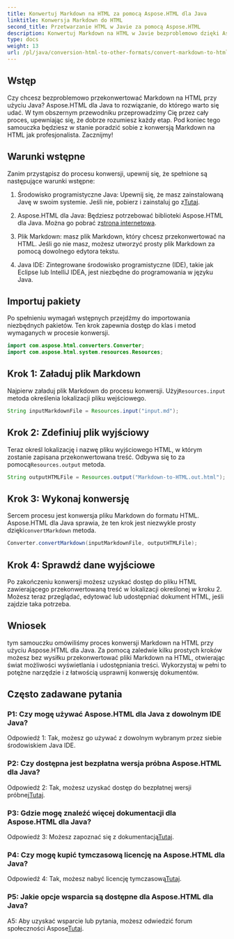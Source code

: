 ```yaml
---
title: Konwertuj Markdown na HTML za pomocą Aspose.HTML dla Java
linktitle: Konwersja Markdown do HTML
second_title: Przetwarzanie HTML w Javie za pomocą Aspose.HTML
description: Konwertuj Markdown na HTML w Javie bezproblemowo dzięki Aspose.HTML dla Javy. Postępuj zgodnie z naszym przewodnikiem krok po kroku, aby usprawnić swoje potrzeby związane z konwersją dokumentów.
type: docs
weight: 13
url: /pl/java/conversion-html-to-other-formats/convert-markdown-to-html/
---
```


## Wstęp

Czy chcesz bezproblemowo przekonwertować Markdown na HTML przy użyciu Java? Aspose.HTML dla Java to rozwiązanie, do którego warto się udać. W tym obszernym przewodniku przeprowadzimy Cię przez cały proces, upewniając się, że dobrze rozumiesz każdy etap. Pod koniec tego samouczka będziesz w stanie poradzić sobie z konwersją Markdown na HTML jak profesjonalista. Zacznijmy!

## Warunki wstępne

Zanim przystąpisz do procesu konwersji, upewnij się, że spełnione są następujące warunki wstępne:

1.  Środowisko programistyczne Java: Upewnij się, że masz zainstalowaną Javę w swoim systemie. Jeśli nie, pobierz i zainstaluj go z[Tutaj](https://www.java.com).

2.  Aspose.HTML dla Java: Będziesz potrzebować biblioteki Aspose.HTML dla Java. Można go pobrać z[strona internetowa](https://releases.aspose.com/html/java/).

3. Plik Markdown: masz plik Markdown, który chcesz przekonwertować na HTML. Jeśli go nie masz, możesz utworzyć prosty plik Markdown za pomocą dowolnego edytora tekstu.

4. Java IDE: Zintegrowane środowisko programistyczne (IDE), takie jak Eclipse lub IntelliJ IDEA, jest niezbędne do programowania w języku Java.

## Importuj pakiety

Po spełnieniu wymagań wstępnych przejdźmy do importowania niezbędnych pakietów. Ten krok zapewnia dostęp do klas i metod wymaganych w procesie konwersji.

```java
import com.aspose.html.converters.Converter;
import com.aspose.html.system.resources.Resources;
```

## Krok 1: Załaduj plik Markdown

 Najpierw załaduj plik Markdown do procesu konwersji. Użyj`Resources.input` metoda określenia lokalizacji pliku wejściowego.

```java
String inputMarkdownFile = Resources.input("input.md");
```

## Krok 2: Zdefiniuj plik wyjściowy

 Teraz określ lokalizację i nazwę pliku wyjściowego HTML, w którym zostanie zapisana przekonwertowana treść. Odbywa się to za pomocą`Resources.output` metoda.

```java
String outputHTMLFile = Resources.output("Markdown-to-HTML.out.html");
```

## Krok 3: Wykonaj konwersję

 Sercem procesu jest konwersja pliku Markdown do formatu HTML. Aspose.HTML dla Java sprawia, że ten krok jest niezwykle prosty dzięki`convertMarkdown` metoda.

```java
Converter.convertMarkdown(inputMarkdownFile, outputHTMLFile);
```

## Krok 4: Sprawdź dane wyjściowe

Po zakończeniu konwersji możesz uzyskać dostęp do pliku HTML zawierającego przekonwertowaną treść w lokalizacji określonej w kroku 2. Możesz teraz przeglądać, edytować lub udostępniać dokument HTML, jeśli zajdzie taka potrzeba.

## Wniosek

tym samouczku omówiliśmy proces konwersji Markdown na HTML przy użyciu Aspose.HTML dla Java. Za pomocą zaledwie kilku prostych kroków możesz bez wysiłku przekonwertować pliki Markdown na HTML, otwierając świat możliwości wyświetlania i udostępniania treści. Wykorzystaj w pełni to potężne narzędzie i z łatwością usprawnij konwersję dokumentów.

## Często zadawane pytania

### P1: Czy mogę używać Aspose.HTML dla Java z dowolnym IDE Java?

Odpowiedź 1: Tak, możesz go używać z dowolnym wybranym przez siebie środowiskiem Java IDE.

### P2: Czy dostępna jest bezpłatna wersja próbna Aspose.HTML dla Java?

 Odpowiedź 2: Tak, możesz uzyskać dostęp do bezpłatnej wersji próbnej[Tutaj](https://releases.aspose.com/html/java).

### P3: Gdzie mogę znaleźć więcej dokumentacji dla Aspose.HTML dla Java?

 Odpowiedź 3: Możesz zapoznać się z dokumentacją[Tutaj](https://reference.aspose.com/html/java/).

### P4: Czy mogę kupić tymczasową licencję na Aspose.HTML dla Java?

 Odpowiedź 4: Tak, możesz nabyć licencję tymczasową[Tutaj](https://purchase.aspose.com/temporary-license/).

### P5: Jakie opcje wsparcia są dostępne dla Aspose.HTML dla Java?

 A5: Aby uzyskać wsparcie lub pytania, możesz odwiedzić forum społeczności Aspose[Tutaj](https://forum.aspose.com/).